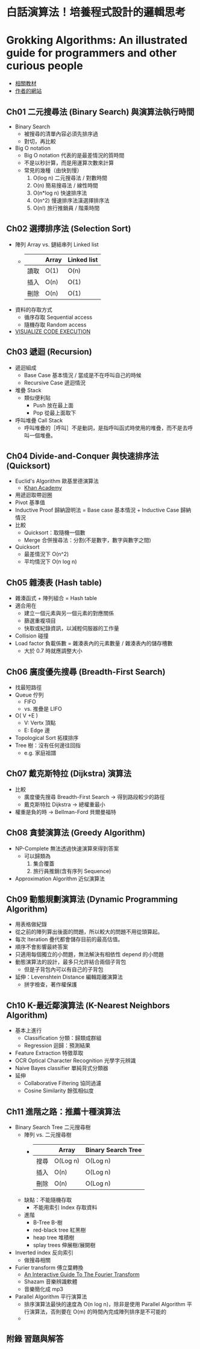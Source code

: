 # 白話演算法！培養程式設計的邏輯思考
# Grokking Algorithms: An illustrated guide for programmers and other curious people

- [相關教材](https://www.flag.com.tw/bk/st/F1709)
- [作者的網站](https://adit.io/)

## Ch01 二元搜尋法 (Binary Search) 與演算法執行時間
- Binary Search
    - 被搜尋的清單內容必須先排序過
    - 對切，再比較
- Big O notation
    - Big O notation 代表的是最差情況的質時間
    - 不是以秒計算，而是用運算次數來計算
    - 常見的幾種（由快到慢）
        1. O(log n) 二元搜尋法 / 對數時間
        2. O(n) 簡易搜尋法 / 線性時間
        3. O(n*log n) 快速排序法
        4. O(n^2) 慢速排序法漢選擇排序法
        5. O(n!) 旅行推銷員 / 階乘時間
## Ch02 選擇排序法 (Selection Sort)
- 陣列 Array vs. 鏈結串列 Linked list
    - |   | Array | Linked list |
        |---|---|---|
        | 讀取 | O(1) | O(n) |
        | 插入 | O(n) | O(1) |
        | 刪除 | O(n) | O(1) |
- 資料的存取方式
    - 循序存取 Sequential access
    - 隨機存取 Random access
- [VISUALIZE CODE EXECUTION](https://pythontutor.com/)
## Ch03 遞迴 (Recursion)
- 遞迴組成
    - Base Case 基本情況 / 當成是不在呼叫自己的時候
    - Recursive Case 遞迴情況
- 堆疊 Stack
    - 類似便利貼
        - Push 放在最上面
        - Pop 從最上面取下
- 呼叫堆疊 Call Stack
    - 呼叫堆疊的［呼叫］不是動詞，是指呼叫函式時使用的堆疊，而不是去呼叫一個堆疊。
## Ch04 Divide-and-Conquer 與快速排序法 (Quicksort)
- Euclid's Algorithm 歐基里德演算法
    - [Khan Academy](https://www.khanacademy.org/computing/computer-science/cryptography/modarithmetic/a/the-euclidean-algorithm)
- 用遞迴取帶迴圈
- Pivot 基準值
- Inductive Proof 歸納證明法 = Base case 基本情況 + Inductive Case 歸納情況
- 比較
    - Quicksort：取隨機一個數
    - Merge 合併搜尋法：分割(不是數字，數字與數字之間)
- Quicksort
    - 最差情況下 O(n^2)
    - 平均情況下 O(n log n)
## Ch05 雜湊表 (Hash table)
- 雜湊函式 + 陣列組合 = Hash table
- 適合用在
    - 建立一個元素與另一個元素的對應關係
    - 篩選重複項目
    - 快取或紀錄資訊，以減輕伺服器的工作量
- Collision 碰撞
- Load factor 負載係數 = 雜湊表內的元素數量 / 雜湊表內的儲存槽數
    - 大於 0.7 時就應調整大小
## Ch06 廣度優先搜尋 (Breadth-First Search)
- 找最短路徑
- Queue 佇列
    - FIFO
    - vs. 推疊是 LIFO
- O( V +E )
    - V: Vertx 頂點
    - E: Edge 邊
- Topological Sort 拓樸排序
- Tree 樹：沒有任何邊往回指
    - e.g. 家庭祖譜
## Ch07 戴克斯特拉 (Dijkstra) 演算法
- 比較
    - 廣度優先搜尋 Breadth-First Search -> 得到路段較少的路徑
    - 戴克斯特拉 Dijkstra -> 總權重最小
- 權重是負的時 -> Bellman-Ford 貝爾曼福特
## Ch08 貪婪演算法 (Greedy Algorithm)
- NP-Complete 無法透過快速演算來得到答案
    - 可以歸類為
        1. 集合覆蓋
        2. 旅行員推銷(含有序列 Sequence)
- Approximation Algorithm 近似演算法
## Ch09 動態規劃演算法 (Dynamic Programming Algorithm)
- 用表格做紀錄
- 從之前的陣列算出後面的問題，所以較大的問題不用從頭算起。
- 每次 Iteration 疊代都會儲存目前的最高估值。
- 順序不會影響最終答案
- 只適用每個獨立的小問題，無法解決有相依性 depend 的小問題
- 動態演算法的設計，最多只允許結合兩個子背包
    - 但是子背包內可以有自己的子背包
- 延伸：Levenshtein Distance 編輯距離演算法
    - 拼字檢查，著作權保護
## Ch10 K-最近鄰演算法 (K-Nearest Neighbors Algorithm)
- 基本上進行
    - Classification 分類：歸類成群組
    - Regression 迴歸：預測結果
- Feature Extraction 特徵萃取
- OCR Optical Character Recognition 光學字元辨識
- Naive Bayes classifier 單純背式分類器
- 延伸
    - Collaborative Filtering 協同過濾
    - Cosine Similarity 餘弦相似度
## Ch11 進階之路：推薦十種演算法
- Binary Search Tree 二元搜尋樹
    - 陣列 vs. 二元搜尋樹
        - |   | Array | Binary Search Tree |
            |---|---|---|
            | 搜尋 | O(Log n) | O(Log n) |
            | 插入 | O(n) | O(Log n) |
            | 刪除 | O(n) | O(Log n) |
    - 缺點：不能隨機存取
        - 不能用索引 Index 存取資料
    - 進階
        - B-Tree B-樹
        - red-black tree 紅黑樹
        - heap tree 堆積樹
        - splay trees 伸展樹/展開樹
- Inverted index 反向索引
    - 做搜尋相關
- Furier transform 傅立葉轉換
    - [An Interactive Guide To The Fourier Transform](https://betterexplained.com/articles/an-interactive-guide-to-the-fourier-transform/)
    - Shazam 音樂辨識軟體
    - 音樂簡化成 mp3
- Parallel Algorithm 平行演算法
    - 排序演算法最快的速度為 O(n log n)，除非是使用 Parallel Algorithm 平行演算法，否則要在 O(m) 的時間內完成陣列排序是不可能的
    - 
## 附錄 習題與解答